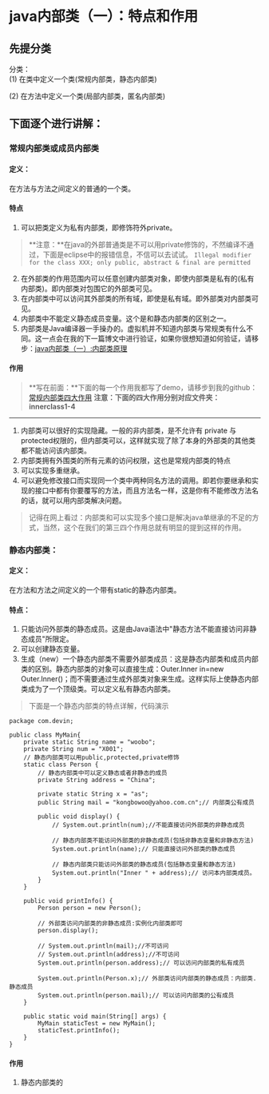 
# java内部类（一）：特点和作用

## 先提分类
分类：<br>
(1) 在类中定义一个类(常规内部类，静态内部类)

(2) 在方法中定义一个类(局部内部类，匿名内部类)

## 下面逐个进行讲解：

### 常规内部类或成员内部类
#### 定义：
在方法与方法之间定义的普通的一个类。

#### 特点
1. 可以把类定义为私有内部类，即修饰符外private。
>**注意：**在java的外部普通类是不可以用private修饰的，不然编译不通过，下面是eclipse中的报错信息，不信可以去试试。
>`Illegal modifier for the class XXX; only public, abstract & final are permitted`

2.  在外部类的作用范围内可以任意创建内部类对象，即使内部类是私有的(私有内部类)。即内部类对包围它的外部类可见。
3. 在内部类中可以访问其外部类的所有域，即使是私有域。即外部类对内部类可见。
4. 内部类中不能定义静态成员变量。这个是和静态内部类的区别之一。
5. 内部类是Java编译器一手操办的。虚拟机并不知道内部类与常规类有什么不同。这一点会在我的下一篇博文中进行验证，如果你很想知道如何验证，请移步：[java内部类（一）:内部类原理]()

#### 作用
>**写在前面：**下面的每一个作用我都写了demo，请移步到我的github：[常规内部类四大作用](https://github.com/yzhihao/MyJavaDemo/tree/BaseJava/src)
>**注意：下面的四大作用分别对应文件夹：innerclass1-4**
****

1. 内部类可以很好的实现隐藏。一般的非内部类，是不允许有 private 与protected权限的，但内部类可以，这样就实现了除了本身的外部类的其他类都不能访问该内部类。
2. 内部类拥有外围类的所有元素的访问权限，这也是常规内部类的特点
3. 可以实现多重继承。
4. 可以避免修改接口而实现同一个类中两种同名方法的调用。即若你要继承和实现的接口中都有你要覆写的方法，而且方法名一样，这是你有不能修改方法名的话，就可以用内部类解决问题。
> 记得在网上看过：内部类和可以实现多个接口是解决java单继承的不足的方式，当然，这个在我们的第三四个作用总就有明显的提到这样的作用。

### 静态内部类：

#### 定义：
在方法和方法之间定义的一个带有static的静态内部类。

#### 特点：
1. 只能访问外部类的静态成员。这是由Java语法中"静态方法不能直接访问非静态成员"所限定。
2. 可以创建静态变量。
3.  生成（new）一个静态内部类不需要外部类成员：这是静态内部类和成员内部类的区别。静态内部类的对象可以直接生成：Outer.Inner in=new Outer.Inner()；而不需要通过生成外部类对象来生成。这样实际上使静态内部类成为了一个顶级类。可以定义私有静态内部类。
>下面是一个静态内部类的特点详解，代码演示

```
package com.devin;

public class MyMain{
    private static String name = "woobo";
    private String num = "X001";
    // 静态内部类可以用public,protected,private修饰
    static class Person {
        // 静态内部类中可以定义静态或者非静态的成员
        private String address = "China";

        private static String x = "as";
        public String mail = "kongbowoo@yahoo.com.cn";// 内部类公有成员

        public void display() {
            // System.out.println(num);//不能直接访问外部类的非静态成员

            // 静态内部类不能访问外部类的非静态成员(包括非静态变量和非静态方法)
            System.out.println(name);// 只能直接访问外部类的静态成员

            // 静态内部类只能访问外部类的静态成员(包括静态变量和静态方法)
            System.out.println("Inner " + address);// 访问本内部类成员。
        }
    }

    public void printInfo() {
        Person person = new Person();

        // 外部类访问内部类的非静态成员:实例化内部类即可
        person.display();

        // System.out.println(mail);//不可访问
        // System.out.println(address);//不可访问
        System.out.println(person.address);// 可以访问内部类的私有成员

        System.out.println(Person.x);// 外部类访问内部类的静态成员：内部类.静态成员
        System.out.println(person.mail);// 可以访问内部类的公有成员
    }

    public static void main(String[] args) {
        MyMain staticTest = new MyMain();
        staticTest.printInfo();
    }
}
```

####  作用
1. 静态内部类的

